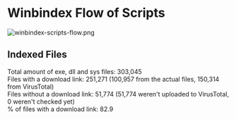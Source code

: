 # Winbindex Flow of Scripts

![winbindex-scripts-flow.png](winbindex-scripts-flow.png)

## Indexed Files

<!--FileStats-->
Total amount of exe, dll and sys files: 303,045  
Files with a download link: 251,271 (100,957 from the actual files, 150,314 from VirusTotal)  
Files without a download link: 51,774 (51,774 weren't uploaded to VirusTotal, 0 weren't checked yet)  
% of files with a download link: 82.9  
<!--/FileStats-->
